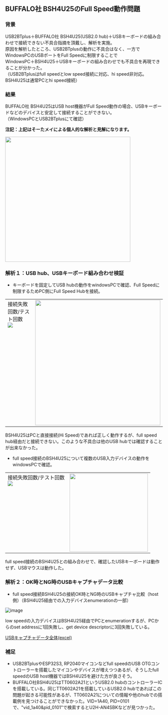 ## BUFFALO社 BSH4U25のFull Speed動作問題

### 背景

USB2BTplus＋BUFFALO社 BSH4U25(USB2.0 hub)＋USBキーボードの組み合わせで接続できない不具合指摘を頂戴し、解析を実施。  
原因を解析したところ、USB2BTplusの動作に不具合はなく、一方でWindowsPCのUSBポートをFull Speedに制限することで  
WindowsPC＋BSH4U25＋USBキーボードの組み合わせでも不具合を再現できることが分かった。  
（USB2BTplusはfull speedとlow speed接続に対応、hi speed非対応。BSH4U25は通常PCとhi speed接続）

### 結果

BUFFALO社 BSH4U25はUSB host機器がFull Speed動作の場合、USBキーボードなどのデバイスと安定して接続することができない。  
（WindowsPCとUSB2BTplusにて確認）

**注記：上記はそーたメイによる個人的な解析と見解になります。**

<img src="https://user-images.githubusercontent.com/43091864/233819327-fe18d066-9292-4a25-9e5e-6ffb0a6c5e94.JPG" width="400" />

### 解析１：USB hub、USBキーボード組み合わせ検証

* キーボードを固定してUSB hubの動作をwindowsPCで確認、Full Speedに制限するためPC側にFull Speed Hubを接続。

<table border="0"><tbody><tr>
<td valign="top">接続失敗回数/テスト回数<br /><img src="https://user-images.githubusercontent.com/43091864/233819653-b03ce516-2d51-4beb-aaf0-9ce40c6cd2fb.png" /></td>
<td><img src="https://user-images.githubusercontent.com/43091864/233819689-f1bf9a63-73a9-4137-a032-8473dd11fc8f.JPG" width="400" /></td>
</tr></tbody></table>

BSH4U25はPCと直接接続(Hi Speed)であれば正しく動作するが、full speed hub経由だと接続できない。このような不具合は他のUSB hubでは確認することが出来なかった。

* full speed接続のBSH4U25について複数のUSB入力デバイスの動作をwindowsPCで確認。

<table border="0"><tbody><tr>
<td valign="top">接続失敗回数/テスト回数<br /><img src="https://user-images.githubusercontent.com/43091864/233820066-4cb45340-8615-49b7-a2da-b8c50699c5ee.png" /></td>
<td><img src="https://user-images.githubusercontent.com/43091864/233820632-a66d8266-e413-4d3f-9df4-6a05ee8727fe.JPG" width="250" /></td>
</tr></tbody></table>

full speed接続のBSH4U25との組み合わせで、確認したUSBキーボードは動作せず、USBマウスは動作した。

### 解析２：OK時とNG時のUSBキャプチャデータ比較

* full speed接続BSH4U25の接続OK時とNG時のUSBキャプチャ比較（host側）（BSH4U25経由での入力デバイスenumerationの一部）

![image](https://user-images.githubusercontent.com/43091864/233821028-0879eccf-d31d-46c3-bf80-c6ef678bdcd7.png)

low speedの入力デバイスはBSH4U25経由でPCとenumerationするが、PCからのset addressに1回失敗し、get device descriptorに3回失敗している。

[USBキャプチャデータ全体(excel)](../images/BSH4U25_issue.20230423.xlsx)

### 補足

* USB2BTplusやESP32S3, RP2040マイコンなどfull speedのUSB OTGコントローラーを搭載したマイコンやデバイスが増えつつあるが、そうしたfull speedのUSB host機器ではBSH4U25を避けた方が良さそう。
* BUFFALO社BSH4U25はTT0602A21というUSB2.0 hubのコントローラーICを搭載している。同じTT0602A21を搭載しているUSB2.0 hubであればこの問題が起きる可能性があるが、TT0602A21についての情報や他のhubでの搭載例を見つけることができなかった。VID=1A40, PID=0101で、"vid_1a40&pid_0101"で検索するとU2H-AN4SBKなどが見つかった。  
